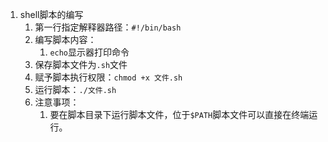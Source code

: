 1. shell脚本的编写
	1. 第一行指定解释器路径：`#!/bin/bash`
	2. 编写脚本内容：
		1. `echo`显示器打印命令
	3. 保存脚本文件为`.sh`文件
	4. 赋予脚本执行权限：`chmod +x 文件.sh`
	5. 运行脚本：`./文件.sh`
	6. 注意事项：
		1. 要在脚本目录下运行脚本文件，位于`$PATH`脚本文件可以直接在终端运行。